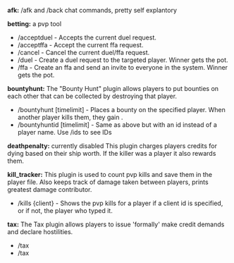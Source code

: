 **afk:**
/afk and /back chat commands, pretty self explantory

**betting:**
a pvp tool
- /acceptduel - Accepts the current duel request.
- /acceptffa - Accept the current ffa request.
- /cancel - Cancel the current duel/ffa request.
- /duel <amount> - Create a duel request to the targeted player. Winner gets the pot.
- /ffa <amount> - Create an ffa and send an invite to everyone in the system. Winner gets the pot.
  
**bountyhunt:**
The "Bounty Hunt" plugin allows players to put bounties on each other that can be collected by destroying that player.
- /bountyhunt <player> <amount> [timelimit] - Places a bounty on the specified player. When another player kills them, they gain <credits>.
- /bountyhuntid <id> <amount> [timelimit] - Same as above but with an id instead of a player name. Use /ids to see IDs

**deathpenalty:**
currently disabled
This plugin charges players credits for dying based on their ship worth. If the killer was a player it also rewards them.
  
**kill_tracker:**
This plugin is used to count pvp kills and save them in the player file.
Also keeps track of damage taken between players, prints greatest damage contributor.
- /kills {client} - Shows the pvp kills for a player if a client id is specified, or if not, the player who typed it.

**tax:**
The Tax plugin allows players to issue 'formally' make credit demands and declare hostilities.
- /tax <credits>
- /tax